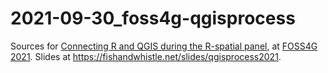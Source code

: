 
# 2021-09-30_foss4g-qgisprocess

Sources for [Connecting R and QGIS during the R-spatial panel](https://callforpapers.2021.foss4g.org/foss4g2021/talk/VYRV77/), at [FOSS4G 2021](https://2021.foss4g.org/). Slides at <https://fishandwhistle.net/slides/qgisprocess2021>.
